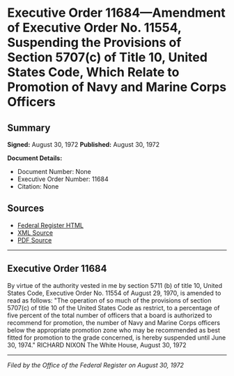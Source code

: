 # Executive Order 11684—Amendment of Executive Order No. 11554, Suspending the Provisions of Section 5707(c) of Title 10, United States Code, Which Relate to Promotion of Navy and Marine Corps Officers

## Summary

**Signed:** August 30, 1972
**Published:** August 30, 1972

**Document Details:**
- Document Number: None
- Executive Order Number: 11684
- Citation: None

## Sources
- [Federal Register HTML](https://www.presidency.ucsb.edu/documents/executive-order-11684-amendment-executive-order-no-11554-suspending-the-provisions-section)
- [XML Source](None)
- [PDF Source](None)

---

## Executive Order 11684

By virtue of the authority vested in me by section 5711 (b) of title 10, United States Code, Executive Order No. 11554 of August 29, 1970, is amended to read as follows:
"The operation of so much of the provisions of section 5707(c) of title 10 of the United States Code as restrict, to a percentage of five percent of the total number of officers that a board is authorized to recommend for promotion, the number of Navy and Marine Corps officers below the appropriate promotion zone who may be recommended as best fitted for promotion to the grade concerned, is hereby suspended until June 30, 1974."
RICHARD NIXON
The White House,
August 30, 1972

---

*Filed by the Office of the Federal Register on August 30, 1972*
